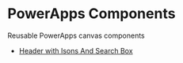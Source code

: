 # PowerApps Components
Reusable PowerApps canvas components
- [Header with Isons And Search Box](../Components)
